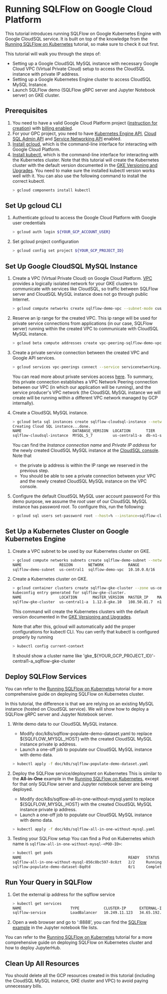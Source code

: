 # Running SQLFlow on Google Cloud Platform

This tutorial introduces running SQLFlow on Google Kubernetes Engine with
Google CloudSQL service. It is built on top of the knowledge from the [Running SQLFlow on Kubernetes](/doc/run/kubernetes.md)
tutorial, so make sure to check it out first.

This tutorial will walk you through the steps of:
- Setting up a Google CloudSQL MySQL instance with necessary Google Cloud VPC (Virtual
  Private Cloud) setup to access the CloudSQL instance with private IP address.
- Setting up a Google Kubernetes Engine cluster to access CloudSQL MySQL Instance.
- Launch SQLFlow demo (SQLFlow gRPC server and Jupyter Notebook server) on GKE cluster.

## Prerequisites

1. You need to have a valid Google Cloud Platform project ([instruction for creation](https://medium.com/google-cloud/how-to-create-cloud-platform-projects-using-the-google-cloud-platform-console-e6f2cb95b467))
   with [billing enabled](https://cloud.google.com/billing/docs/how-to/manage-billing-account).
1. For your GPC project, you need to have [Kubernetes Engine API](https://console.cloud.google.com/apis/library/container.googleapis.com?q=Kunertenes),
   [Cloud SQL Admin API](https://console.cloud.google.com/apis/library/sqladmin.googleapis.com?q=Cloud%20SQL%20Admin)
   and [Service Networking API](https://console.cloud.google.com/apis/library/servicenetworking.googleapis.com?q=Service%20Networking)
   enabled.
1. [Install gcloud](https://cloud.google.com/sdk/gcloud/), which is the command-line interface for interacting with Google Cloud Platform.
1. [Install kubectl](https://kubernetes.io/docs/tasks/tools/install-kubectl/), which is the command-line interface for interacting with the Kubernetes cluster. Note that this tutorial will create the Kubernetes cluster with the default version documented in the [GKE Versioning and Upgrades](https://cloud.google.com/kubernetes-engine/docs/how-to/creating-a-cluster). You need to make sure the installed kubectl version works well with it. You can also use the following command to install the correct kubectl.
    ``` bash
    > gcloud components install kubectl
    ```

## Set Up gcloud CLI

1. Authenticate gcloud to access the Google Cloud Platform with Google user
   credentials
    ``` bash
    > gcloud auth login ${YOUR_GCP_ACCOUNT_USER}
    ```
1. Set gcloud project configuration
    ``` bash
    > gcloud config set project ${YOUR_GCP_PROJECT_ID}
    ```

## Set Up Google CloudSQL MySQL Instance

1. Create a VPC (Virtual Private Cloud) on Google Cloud Platform. [VPC](https://cloud.google.com/vpc/docs/overview)
   provides a logically isolated network for your GKE clusters to communicate
   with services like CloudSQL, so traffic between SQLFlow server and CloudSQL
   MySQL instance does not go through public Internet.
    ``` bash
    > gcloud compute networks create sqlflow-demo-vpc --subnet-mode custom
    ```

1. Reserve an ip range for the created VPC. This ip range will be used for private service
   connections from applications (in our case, SQLFlow server) running within the created VPC
   to communicate with CloudSQL MySQL instance.
    ``` bash
    > gcloud beta compute addresses create vpc-peering-sqlflow-demo-vpc --global --purpose VPC_PEERING --description="For sqlflow with cloudsql private connection" --addresses 10.20.0.0 --prefix-length 16 --network sqlflow-demo-vpc
    ```

1. Create a private service connection between the created VPC and Google API services.
    ``` bash
    > gcloud services vpc-peerings connect --service servicenetworking.googleapis.com --ranges vpc-peering-sqlflow-demo-vpc --network sqlflow-demo-vpc
    ```

    You can read more about private services access [here](https://cloud.google.com/vpc/docs/configure-private-services-access).
    To summary, this private connection establishes a VPC Network Peering
    connection between our VPC (in which our application will be running), and
    the service producer's VPC network (the CloudSQL MySQL instance we will
    create will be running within a different VPC network managed by GCP
    internally).

1. Create a CloudSQL MySQL instance.
    ``` bash
    > gcloud beta sql instances create sqlflow-cloudsql-instance --network sqlflow-demo-vpc --no-assign-ip --tier db-n1-standard-2 --region us-central1
    Creating Cloud SQL instance...done.
    NAME                       DATABASE_VERSION  LOCATION       TIER              PRIMARY_ADDRESS  PRIVATE_ADDRESS  STATUS
    sqlflow-cloudsql-instance  MYSQL_5_7         us-central1-a  db-n1-standard-2  -                10.20.0.3        RUNNABLE
    ```

    You can find the *Instance connection name* and *Private IP address* for the
    newly created CloudSQL MySQL instance at the [CloudSQL console](https://console.cloud.google.com/sql/instances/sqlflow-cloudsql-instance/overview).
    Note that
    - the private ip address is within the IP range we reserved in the previous step.
    - You should be able to see a private connection between your VPC and the
      newly created CloudSQL MySQL instance on the VPC console.

1. Configure the default CloudSQL MySQL user account password
   For this demo purpose, we assume the *root* user of our CloudSQL MySQL
   instance has password *root*. To configure this, run the following:
    ``` bash
    > gcloud sql users set-password root --host=% --instance=sqlflow-cloudsql-instance --password=root
    ```


## Set Up a Kubernetes Cluster on Google Kubernetes Engine

1. Create a VPC subnet to be used by our Kubernetes cluster on GKE.
    ``` bash
    > gcloud compute networks subnets create sqlflow-demo-subnet --network sqlflow-demo-vpc --region us-central1 --range 10.10.0.0/16
    NAME                 REGION       NETWORK           RANGE
    sqlflow-demo-subnet  us-central1  sqlflow-demo-vpc  10.10.0.0/16
    ```

1. Create a Kubernetes cluster on GKE.
    ``` bash
    > gcloud container clusters create sqlflow-gke-cluster --zone us-central1-a --num-nodes 3 --network sqlflow-demo-vpc --subnetwork sqlflow-demo-subnet
    kubeconfig entry generated for sqlflow-gke-cluster.
    NAME                 LOCATION       MASTER_VERSION  MASTER_IP    MACHINE_TYPE   NODE_VERSION   NUM_NODES  STATUS
    sqlflow-gke-cluster  us-central1-a  1.12.8-gke.10   108.50.81.7  n1-standard-1  1.12.8-gke.10  3          RUNNING
    ```

    This command will create the Kubernetes clusters with the default version
    documented in the [GKE Versioning and Upgrades](https://cloud.google.com/kubernetes-engine/docs/how-to/creating-a-cluster).

    Note that after this, gcloud will automatically add the proper
    configurations for kubectl CLI. You can verify that kubectl is configured properly by running
    ``` bash
    > kubectl config current-context
    ```
    It should show a cluster name like 'gke_${YOUR_GCP_PROJECT_ID}'-central1-a_sqlflow-gke-cluster


## Deploy SQLFlow Services

You can refer to the [Running SQLFlow on Kubernetes](/doc/run/kubernetes.md)
tutorial for a more comprehensive guide on deploying SQLFlow on Kubernetes
cluster.

In this tutorial, the difference is that we are relying on an existing MySQL
instance (hosted on CloudSQL service). We will show how to deploy a SQLFlow gRPC
server and Jupyter Notebook server.

1. Write demo data to our CloudSQL MySQL instance.
   - Modify doc/k8s/sqlflow-populate-demo-dataset.yaml to replace ${SQLFLOW_MYSQL_HOST}
     with the created CloudSQL MySQL instance private ip address.
   - Launch a one-off job to populate our CloudSQL MySQL instance with demo data.
    ``` bash
    > kubectl apply -f doc/k8s/sqlflow-populate-demo-dataset.yaml
    ```

1. Deploy the SQLFlow service/deployment on Kubernetes
   This is similar to the **All-in-One** example in the [Running SQLFlow on Kubernetes](/doc/run/kubernetes.md),
   except for that only SQLFlow server and Jupyter notebook server are being
   deployed.
   - Modify doc/k8s/sqlflow-all-in-one-without-mysql.yaml to replace ${SQLFLOW_MYSQL_HOST}
     with the created CloudSQL MySQL instance private ip address.
   - Launch a one-off job to populate our CloudSQL MySQL instance with demo data.
    ``` bash
    > kubectl apply -f doc/k8s/sqlflow-all-in-one-without-mysql.yaml
    ```

1. Testing your SQLFlow setup
    You can find a Pod on Kubernetes which name is `sqlflow-all-in-one-without-mysql-<POD-ID>`:
    ``` bash
    > kubectl get pods
    NAME                                                READY   STATUS      RESTARTS   AGE
    sqlflow-all-in-one-without-mysql-856c8bc597-8c8zt   2/2     Running     0          4m5s
    sqlflow-populate-demo-dataset-8qdtd                 0/1     Completed   0          9m30s
    ```

## Run Your Query in SQLFlow

1. Get the external ip address for the sqlflow service
    ``` bash
    > kubectl get services
    NAME                      TYPE           CLUSTER-IP      EXTERNAL-IP     PORT(S)          AGE
    sqlflow-service           LoadBalancer   10.249.11.123   34.65.192.101   8888:32761/TCP   24h
    ```

1. Open a web browser and go to '<EXTERNAL-IP>:8888', you can find the [SQLFlow example](/doc/tutorial/iris-dnn.md) in the Jupyter notebook file lists.

You can refer to the [Running SQLFlow on Kubernetes](/doc/run/kubernetes.md)
tutorial for a more comprehensive guide on deploying SQLFlow on Kubernetes
cluster and how to deploy JupyterHub.


## Clean Up All Resources

You should delete all the GCP resources created in this tutorial (including the
CloudSQL MySQL instance, GKE cluster and VPC) to avoid paying unnecessary bills.
